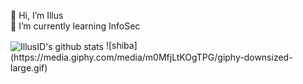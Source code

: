 👋 Hi, I’m Illus \
🌱 I’m currently learning InfoSec

<img align="center" src="https://github-readme-stats.vercel.app/api?username=IllusID&show_icons=true&theme=light&line_height=27" alt="IllusID's github stats"/>
![shiba](https://media.giphy.com/media/m0MfjLtKOgTPG/giphy-downsized-large.gif)
